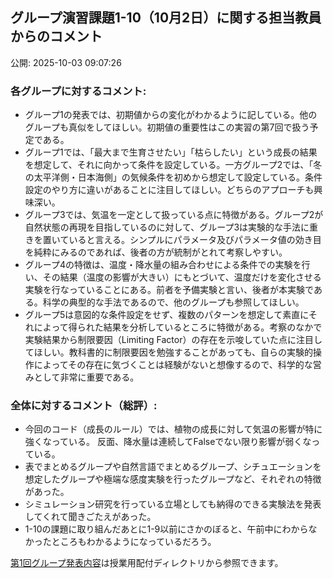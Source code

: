 ## グループ演習課題1-10（10月2日）に関する担当教員からのコメント

公開: 2025-10-03 09:07:26



### **各グループに対するコメント:**
- グループ1の発表では、初期値からの変化がわかるように記している。他のグループも真似をしてほしい。初期値の重要性はこの実習の第7回で扱う予定である。
- グループ1では、「最大まで生育させたい」「枯らしたい」という成長の結果を想定して、それに向かって条件を設定している。一方グループ2では、「冬の太平洋側・日本海側」の気候条件を初めから想定して設定している。条件設定のやり方に違いがあることに注目してほしい。どちらのアプローチも興味深い。
- グループ3では、気温を一定として扱っている点に特徴がある。グループ2が自然状態の再現を目指しているのに対して、グループ3は実験的な手法に重きを置いていると言える。シンプルにパラメータ及びパラメータ値の効き目を純粋にみるのであれば、後者の方が統制がとれて考察しやすい。
- グループ4の特徴は、温度・降水量の組み合わせによる条件での実験を行い、その結果（温度の影響が大きい）にもとづいて、温度だけを変化させる実験を行なっていることにある。前者を予備実験と言い、後者が本実験である。科学の典型的な手法であるので、他のグループも参照してほしい。
- グループ5は意図的な条件設定をせず、複数のパターンを想定して素直にそれによって得られた結果を分析しているところに特徴がある。考察のなかで実験結果から制限要因（Limiting Factor）の存在を示唆していた点に注目してほしい。教科書的に制限要因を勉強することがあっても、自らの実験的操作によってその存在に気づくことは経験がないと想像するので、科学的な営みとして非常に重要である。


### **全体に対するコメント（総評）:**
- 今回のコード（成長のルール）では、植物の成長に対して気温の影響が特に強くなっている。 反面、降水量は連続してFalseでない限り影響が弱くなっている。
- 表でまとめるグループや自然言語でまとめるグループ、シチュエーションを想定したグループや極端な感度実験を行ったグループなど、それぞれの特徴があった。
- シミュレーション研究を行っている立場としても納得のできる実験法を発表してくれて聞きごたえがあった。
- 1-10の課題に取り組んだあとに1-9以前にさかのぼると、午前中にわからなかったところもわかるようになっているだろう。


[第1回グループ発表内容](https://drive.google.com/drive/folders/1pN-pbtEyRNPQyAlxSSAkVcUuGYQz6lsw?usp=sharing)は授業用配付ディレクトリから参照できます。
